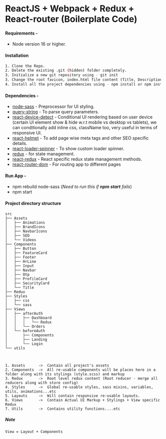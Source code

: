 # ReactJS + Webpack + Redux + React-router (Boilerplate Code)


<!-- Click [here](https://docs.cashfree.com/docs/react-native-integration) for more Documentation. -->

#### Requirements -
- Node version 16 or higher.

#### Installation

```sh
1. Clone the Repo.
2. Delete the existing .git (hidden) folder completely.
3. Initialize a new git repository using - git init
3. Change the root favicon, index.html file content (Title, Description...etc) as per the client details.
4. Install all the project dependencies using - npm install or npm install --legacy-peer-deps
```

#### Dependencies -
- [node-sass](https://www.npmjs.com/package/node-sass) - Preprocessor for UI styling.
- [query-string](https://www.npmjs.com/package/query-string) - To parse query parameters.
- [react-device-detect](https://www.npmjs.com/package/react-device-detect) - Conditional UI rendering based on user device (certain UI element show & hide w.r.t mobile vs desktop vs tablets), we can conditionally add inline css, className too, very useful in terms of responsive UI.
- [react-helmet](https://www.npmjs.com/package/react-helmet) - To add page wise meta tags and other SEO specific details.
- [react-loader-spinner](https://www.npmjs.com/package/react-loader-spinner) - To show custom loader spinner.
- [redux](https://www.npmjs.com/package/redux) - for state management.
- [react-redux](https://www.npmjs.com/package/react-redux) - React specific redux state management methods.
- [react-router-dom](https://www.npmjs.com/package/react-router-dom) - For routing app to different pages

#### Run App -
- npm rebuild node-sass  (*Need to run this if **npm start** fails*)
- npm start

#### Project directory structure 

```
src
├── Assets
│   ├── Animations
│   ├── BrandIcons
│   ├── NavbarIcons
│   ├── SEO
│   └── Videos
├── Components
│   ├── Button
│   ├── FeatureCard
│   ├── Footer
│   ├── HrLine
│   ├── Input
│   ├── Navbar
│   ├── Otp
│   ├── ProfileCard
│   ├── SecurityCard
│   └── Title
├── Redux
├── Styles
│   ├── css
│   └── sass
├── Views
│   ├── afterAuth
│   │   ├── Dashboard
│   │   │   └── Redux
│   │   └── Orders
│   └── beforeAuth
│       ├── Components
│       ├── Landing
│       └── Login
└── utils



1. Assets      ->  Contain all project's assets
2. Components  ->  All re-usable components will be places here in a folder along with its stylings (style.scss) and markup
3. Redux       ->  Root level redux content (Root reducer - merge all reducers along with store config)
4. Styles      ->  Global re-usable styles, sass mixins, variables, utils, animations...etc
5. Layouts     ->  Will contain responsive re-usable layouts.
6. Views       ->  Contain Actual UI Markup + Stylings + View specific Redux
7. Utils       ->  Contains utility functions....etc
```
##### Note
    View = Layout + Components  